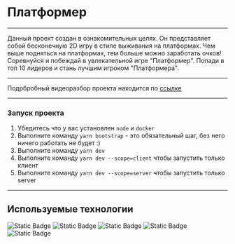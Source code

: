 # Платформер

---

Данный проект создан в ознакомительных целях. Он представляет собой  бесконечную 2D игру в стиле выживания на платформах.
Чем выше подняться на платформах, тем больше можно заработать очков! Соревнуйся и побеждай в увлекательной игре "Платформер".
Попади в топ 10 лидеров и стань лучшим игроком "Платформера".

---

Подрбробный видеоразбор проекта находится по [ссылке](https://disk.yandex.ru/i/vuCF3eut0RLusQ) 

---

### Запуск проекта

1. Убедитесь что у вас установлен `node` и `docker`
2. Выполните команду `yarn bootstrap` - это обязательный шаг, без него ничего работать не будет :)
3. Выполните команду `yarn dev`
3. Выполните команду `yarn dev --scope=client` чтобы запустить только клиент
4. Выполните команду `yarn dev --scope=server` чтобы запустить только server

---

## Используемые технологии

![Static Badge](https://img.shields.io/badge/typescript-blue)
![Static Badge](https://img.shields.io/badge/canvas-orange)
![Static Badge](https://img.shields.io/badge/vite-purple)
![Static Badge](https://img.shields.io/badge/eslint-blue)
![Static Badge](https://img.shields.io/badge/git-black)


